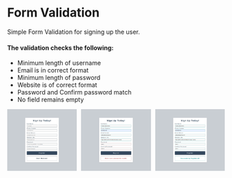 # Form Validation
Simple Form Validation for signing up the user.

#### The validation checks the following:
- Minimum length of username
- Email is in correct format
- Minimum length of password
- Website is of correct format
- Password and Confirm password match
- No field remains empty

<div style="display: grid; grid-template-columns: repeat(3, 1fr); grid-column-gap: 10px;">
  <img src="demo1.png">
  <img src="demo2.png">
  <img src="demo3.png">
</div>
